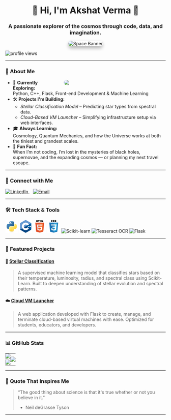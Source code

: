 <h1 align="center">🚀 Hi, I'm Akshat Verma 👋</h1>

<h3 align="center">A passionate explorer of the cosmos through code, data, and imagination.</h3>

<div align="center">
    <img src="https://t4.ftcdn.net/jpg/09/19/26/15/360_F_919261584_kC6Auv63lauhMYp5p2BuXJNaLzYABxuM.jpg" alt="Space Banner" width="1100" style="border-radius: 12px; box-shadow: 0 6px 12px rgba(0,0,0,0.3);"/>
</div>

<p align="left">
  <img src="https://komarev.com/ghpvc/?username=Akshat17400560&label=Profile%20views&color=0e75b6&style=flat" alt="profile views" />
</p>

---

### 🌌 About Me

<img align="right" src="https://media.giphy.com/media/3o7btPCcdNniyf0ArS/giphy.gif" width="320" style="border-radius: 12px; margin-left: 15px;"/>

- 🔭 **Currently Exploring:**  
  Python, C++, Flask, Front-end Development & Machine Learning  
- 🛠️ **Projects I'm Building:**  
  - *Stellar Classification Model* – Predicting star types from spectral data.  
  - *Cloud-Based VM Launcher* – Simplifying infrastructure setup via web interfaces.  
- 🎓 **Always Learning:**  
  Cosmology, Quantum Mechanics, and how the Universe works at both the tiniest and grandest scales.  
- 🌠 **Fun Fact:**  
  When I’m not coding, I’m lost in the mysteries of black holes, supernovae, and the expanding cosmos — or planning my next travel escape.

---

### 🔗 Connect with Me

<p align="left">
  <a href="https://www.linkedin.com/in/akshat-verma-1ab99b223/" target="_blank">
    <img src="https://cdn-icons-png.flaticon.com/512/174/174857.png" alt="LinkedIn" height="30" width="30"/>
  </a>
  &nbsp;&nbsp;
  <a href="mailto:akshatverma2708@gmail.com" target="_blank">
    <img src="https://cdn-icons-png.flaticon.com/512/732/732200.png" alt="Email" height="30" width="30"/>
  </a>
</p>

---

### 🛠️ Tech Stack & Tools

<p>
  <img src="https://raw.githubusercontent.com/devicons/devicon/master/icons/python/python-original.svg" width="40" alt="Python"/>
  <img src="https://raw.githubusercontent.com/devicons/devicon/master/icons/cplusplus/cplusplus-original.svg" width="40" alt="C++"/>
  <img src="https://raw.githubusercontent.com/devicons/devicon/master/icons/html5/html5-original-wordmark.svg" width="40" alt="HTML"/>
  <img src="https://raw.githubusercontent.com/devicons/devicon/master/icons/css3/css3-original-wordmark.svg" width="40" alt="CSS"/>
  <img src="https://scikit-learn.org/stable/_static/scikit-learn-logo-small.png" width="90" alt="Scikit-learn"/>
  <img src="https://www.outsystems.com/Forge_CW/_image.aspx/Q8LvY--6WakOw9afDCuuGfyi8SnPCgmeaGDl3TZaUx4=/tesseractocr-2023-01-04%2000-00-00-2025-03-12%2014-11-47" width="40" alt="Tesseract OCR"/>
  <img src="https://encrypted-tbn0.gstatic.com/images?q=tbn:ANd9GcQyr0PCnTjl_fdos4TNpbfkDMlXkGlLeZ5hKA&s" width="60" alt="Flask"/>
</p>

---

### 🌟 Featured Projects

#### 🚀 [Stellar Classification](https://github.com/Akshat17400560/Space-Science-Projects-Akshat-Verma)
> A supervised machine learning model that classifies stars based on their temperature, luminosity, radius, and spectral class using Scikit-Learn. Built to deepen understanding of stellar evolution and spectral patterns.

#### ☁️ [Cloud VM Launcher](https://github.com/your-username/cloud-vm-launcher)
> A web application developed with Flask to create, manage, and terminate cloud-based virtual machines with ease. Optimized for students, educators, and developers.

---

### 📊 GitHub Stats

<div align="center">
  <table cellspacing="0" cellpadding="0" style="border: none;">
    <tr>
      <td style="padding: 0;">
        <img src="https://github-readme-stats.vercel.app/api?username=Akshat17400560&show_icons=true&theme=default&border_radius=12&hide_border=true" height="250" />
      </td>
      <td style="padding: 0;" rowspan="2">
        <img src="https://github-readme-stats.vercel.app/api/top-langs?username=Akshat17400560&layout=compact&border_radius=12&hide_border=true" height="310" />
      </td>
    </tr>
    <tr>
      <td style="padding: 0; background-color: white;">
        <img src="https://github-readme-streak-stats.herokuapp.com/?user=Akshat17400560&hide_border=true" height="250"/>
      </td>
    </tr>
  </table>
</div>






---

### 🌠 Quote That Inspires Me

> “The good thing about science is that it's true whether or not you believe in it.”  
> - Neil deGrasse Tyson

---

